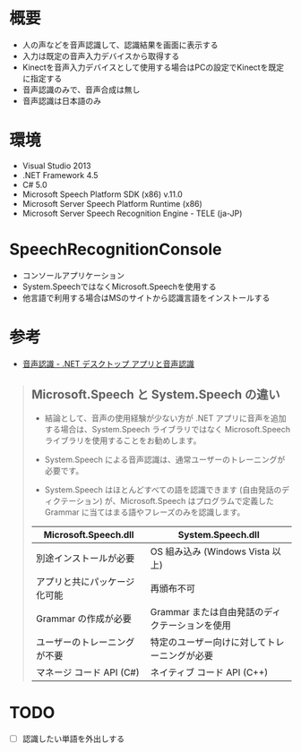 # 概要
- 人の声などを音声認識して、認識結果を画面に表示する
- 入力は既定の音声入力デバイスから取得する
- Kinectを音声入力デバイスとして使用する場合はPCの設定でKinectを既定に指定する
- 音声認識のみで、音声合成は無し
- 音声認識は日本語のみ

# 環境
- Visual Studio 2013
- .NET Framework 4.5
- C# 5.0
- Microsoft Speech Platform SDK (x86) v.11.0
- Microsoft Server Speech Platform Runtime (x86)
- Microsoft Server Speech Recognition Engine - TELE (ja-JP)

# SpeechRecognitionConsole
- コンソールアプリケーション
- System.SpeechではなくMicrosoft.Speechを使用する
- 他言語で利用する場合はMSのサイトから認識言語をインストールする

# 参考
- [音声認識 - .NET デスクトップ アプリと音声認識](https://msdn.microsoft.com/ja-jp/magazine/dn857362.aspx)

> ## Microsoft.Speech と System.Speech の違い
> - 結論として、音声の使用経験が少ない方が .NET アプリに音声を追加する場合は、System.Speech ライブラリではなく Microsoft.Speech ライブラリを使用することをお勧めします。
> 
> - System.Speech による音声認識は、通常ユーザーのトレーニングが必要です。
> 
> - System.Speech はほとんどすべての語を認識できます (自由発話のディクテーション) が、Microsoft.Speech はプログラムで定義した Grammar に当てはまる語やフレーズのみを認識します。
>
> |Microsoft.Speech.dll	|System.Speech.dll|
> | - | - |
> |別途インストールが必要	|OS 組み込み (Windows Vista 以上)|
> |アプリと共にパッケージ化可能	|再頒布不可|
> |Grammar の作成が必要	|Grammar または自由発話のディクテーションを使用|
> |ユーザーのトレーニングが不要	|特定のユーザー向けに対してトレーニングが必要|
> |マネージ コード API (C#)	|ネイティブ コード API (C++)|

# TODO
- [ ] 認識したい単語を外出しする